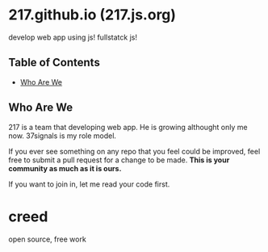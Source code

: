 # 217.github.io (217.js.org)

develop web app using js! fullstatck js!

Table of Contents
----
- [Who Are We](https://github.com/217/217.github.io#who-are-we)

Who Are We
----
217 is a team that  developing web app. He is growing althought only me now.
37signals is my role model.

If you ever see something on any repo that you feel could be improved, feel free to submit a pull request for a change to be made. **This is your community as much as it is ours.**

If you want to join in, let me read your code first.

# creed
open source, free work
